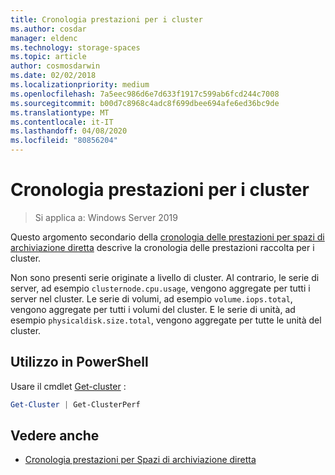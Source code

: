 ```yaml
---
title: Cronologia prestazioni per i cluster
ms.author: cosdar
manager: eldenc
ms.technology: storage-spaces
ms.topic: article
author: cosmosdarwin
ms.date: 02/02/2018
ms.localizationpriority: medium
ms.openlocfilehash: 7a5eec986d6e7d633f1917c599ab6fcd244c7008
ms.sourcegitcommit: b00d7c8968c4adc8f699dbee694afe6ed36bc9de
ms.translationtype: MT
ms.contentlocale: it-IT
ms.lasthandoff: 04/08/2020
ms.locfileid: "80856204"
---
```

# <a name="performance-history-for-clusters"></a>Cronologia prestazioni per i cluster

> Si applica a: Windows Server 2019

Questo argomento secondario della [cronologia delle prestazioni per spazi di archiviazione diretta](performance-history.md) descrive la cronologia delle prestazioni raccolta per i cluster.

Non sono presenti serie originate a livello di cluster. Al contrario, le serie di server, ad esempio `clusternode.cpu.usage`, vengono aggregate per tutti i server nel cluster. Le serie di volumi, ad esempio `volume.iops.total`, vengono aggregate per tutti i volumi del cluster. E le serie di unità, ad esempio `physicaldisk.size.total`, vengono aggregate per tutte le unità del cluster.

## <a name="usage-in-powershell"></a>Utilizzo in PowerShell

Usare il cmdlet [Get-cluster](https://docs.microsoft.com/powershell/module/failoverclusters/get-cluster) :

```PowerShell
Get-Cluster | Get-ClusterPerf
```

## <a name="see-also"></a>Vedere anche

- [Cronologia prestazioni per Spazi di archiviazione diretta](performance-history.md)
